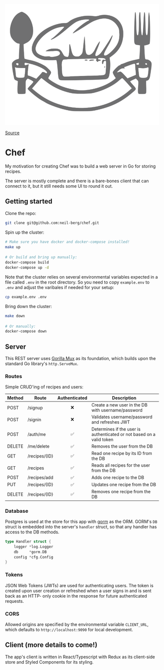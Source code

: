 <img src="./assets/chef.svg">

[Source](https://www.svgimages.com/chef-materials.html)

# Chef

My motivation for creating Chef was to build a web server in Go for storing
recipes.

The server is mostly complete and there is a bare-bones client that can connect 
to it, but it still needs some UI to round it out.

## Getting started

Clone the repo:

```sh
git clone git@github.com:neil-berg/chef.git
```

Spin up the cluster:

```sh
# Make sure you have docker and docker-compose installed!
make up

# Or build and bring up manually:
docker-compose build 
docker-compose up -d
```

Note that the cluster relies on several environmental variables expected in a
file called `.env` in the root directory. So you need to copy `example.env` to
`.env` and adjust the varibales if needed for your setup:

```sh
cp example.env .env
```

Bring down the cluster:

```sh
make down

# Or manually:
docker-compose down 
```

## Server

This REST server uses [Gorilla Mux](https://github.com/gorilla/mux) as its 
foundation, which builds upon the standard Go library's `http.ServeMux`. 

### Routes

Simple CRUD'ing of recipes and users:

| Method  | Route         | Authenticated | Description |
| ------- | -----------   | :-----------: | ----------- |
| POST    | /signup       | ❌  | Create a new user in the DB with username/password
| POST    | /signin       | ❌  | Validates username/password and refreshes JWT
| POST    | /auth/me      | ✅  | Determines if the user is authenticated or not based on a valid token
| DELETE  | /me/delete    | ✅  | Removes the user from the DB
| GET     | /recipes/{ID} | ✅  | Read one recipe by its ID from the DB
| GET     | /recipes      | ✅  | Reads all recipes for the user from the DB
| POST    | /recipes/add  | ✅  | Adds one recipe to the DB
| PUT     | /recipes/{ID} | ✅  | Updates one recipe from the DB
| DELETE  | /recipes/{ID} | ✅  | Removes one recipe from the DB


### Database

Postgres is used at the store for this app with [gorm](https://gorm.io/) as the 
ORM. GORM's `DB` struct is embedded into the server's `handler` struct, so that 
any handler has access to the DB methods.

```go
type Handler struct {
	logger *log.Logger
	db     *gorm.DB
	config *cfg.Config
}
```

### Tokens

JSON Web Tokens (JWTs) are used for authenticating users. The token is created
upon user creation or refreshed when a user signs in and is sent back as an HTTP-
only cookie in the response for future authenticated requests.

### CORS

Allowed origins are specified by the environmental variable `CLIENT_URL`, which
defaults to `http://localhost:9090` for local development.

## Client (more details to come!)

The app's client is written in React/Typescript with Redux as its client-side
store and Styled Components for its styling. 

